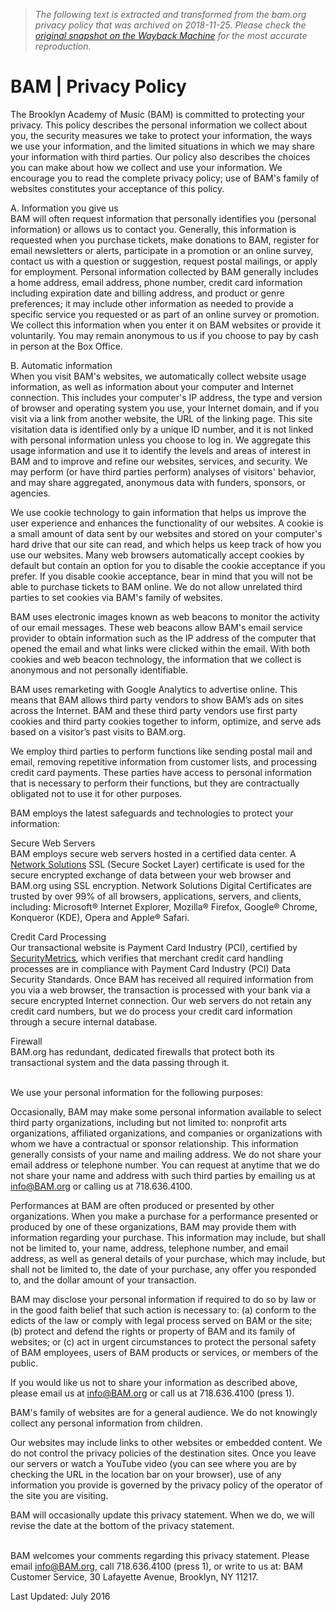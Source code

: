 > *The following text is extracted and transformed from the bam.org privacy policy that was archived on 2018-11-25. Please check the [original snapshot on the Wayback Machine](https://web.archive.org/web/20181125153845id_/https%3A//www.bam.org/about/privacy-policy) for the most accurate reproduction.*

# BAM | Privacy Policy

  
The Brooklyn Academy of Music (BAM) is committed to protecting your privacy. This policy describes the personal information we collect about you, the security measures we take to protect your information, the ways we use your information, and the limited situations in which we may share your information with third parties. Our policy also describes the choices you can make about how we collect and use your information. We encourage you to read the complete privacy policy; use of BAM's family of websites  constitutes your acceptance of this policy. 

  
A. Information you give us  
BAM will often request information that personally identifies you (personal information) or allows us to contact you. Generally, this information is requested when you purchase tickets, make donations to BAM, register for email newsletters or alerts, participate in a promotion or an online survey, contact us with a question or suggestion, request postal mailings, or apply for employment. Personal information collected by BAM generally includes a home address, email address, phone number, credit card information including expiration date and billing address, and product or genre preferences; it may include other information as needed to provide a specific service you requested or as part of an online survey or promotion. We collect this information when you enter it on BAM websites or provide it voluntarily. You may remain anonymous to us if you choose to pay by cash in person at the Box Office.

B. Automatic information  
When you visit BAM's websites, we automatically collect website usage information, as well as information about your computer and Internet connection. This includes your computer's IP address, the type and version of browser and operating system you use, your Internet domain, and if you visit via a link from another website, the URL of the linking page. This site visitation data is identified only by a unique ID number, and it is not linked with personal information unless you choose to log in. We aggregate this usage information and use it to identify the levels and areas of interest in BAM and to improve and refine our websites, services, and security. We may perform (or have third parties perform) analyses of visitors' behavior, and may share aggregated, anonymous data with funders, sponsors, or agencies.

We use cookie technology to gain information that helps us improve the user experience and enhances the functionality of our websites. A cookie is a small amount of data sent by our websites and stored on your computer's hard drive that our site can read, and which helps us keep track of how you use our websites. Many web browsers automatically accept cookies by default but contain an option for you to disable the cookie acceptance if you prefer. If you disable cookie acceptance, bear in mind that you will not be able to purchase tickets to BAM online. We do not allow unrelated third parties to set cookies via BAM's family of websites.

BAM uses electronic images known as web beacons to monitor the activity of our email messages. These web beacons allow BAM's email service provider to obtain information such as the IP address of the computer that opened the email and what links were clicked within the email. With both cookies and web beacon technology, the information that we collect is anonymous and not personally identifiable. 

BAM uses remarketing with Google Analytics to advertise online. This means that BAM allows third party vendors to show BAM’s ads on sites across the Internet. BAM and these third party vendors use first party cookies and third party cookies together to inform, optimize, and serve ads based on a visitor’s past visits to BAM.org.

We employ third parties to perform functions like sending postal mail and email, removing repetitive information from customer lists, and processing credit card payments. These parties have access to personal information that is necessary to perform their functions, but they are contractually obligated not to use it for other purposes. 

  
BAM employs the latest safeguards and technologies to protect your information:

Secure Web Servers  
BAM employs secure web servers hosted in a certified data center. A [Network Solutions](http://www.networksolutions.com/SSL-certificates/index.jsp) SSL (Secure Socket Layer) certificate is used for the secure encrypted exchange of data between your web browser and BAM.org using SSL encryption. Network Solutions Digital Certificates are trusted by over 99% of all browsers, applications, servers, and clients, including: Microsoft® Internet Explorer, Mozilla® Firefox, Google® Chrome, Konqueror (KDE), Opera and Apple® Safari. 

Credit Card Processing  
Our transactional website is Payment Card Industry (PCI), certified by [SecurityMetrics](https://www.securitymetrics.com/sitecertinfo.adp), which verifies that merchant credit card handling processes are in compliance with Payment Card Industry (PCI) Data Security Standards. Once BAM has received all required information from you via a web browser, the transaction is processed with your bank via a secure encrypted Internet connection. Our web servers do not retain any credit card numbers, but we do process your credit card information through a secure internal database. 

Firewall  
BAM.org has redundant, dedicated firewalls that protect both its transactional system and the data passing through it.

   
We use your personal information for the following purposes: 

Occasionally, BAM may make some personal information available to select third party organizations, including but not limited to: nonprofit arts organizations, affiliated organizations, and companies or organizations with whom we have a contractual or sponsor relationship. This information generally consists of your name and mailing address. We do not share your email address or telephone number. You can request at anytime that we do not share your name and address with such third parties by emailing us at [info@BAM.org](mailto:info@BAM.org) or calling us at 718.636.4100.  

Performances at BAM are often produced or presented by other organizations. When you make a purchase for a performance presented or produced by one of these organizations, BAM may provide them with information regarding your purchase. This information may include, but shall not be limited to, your name, address, telephone number, and email address, as well as general details of your purchase, which may include, but shall not be limited to, the date of your purchase, any offer you responded to, and the dollar amount of your transaction. 

BAM may disclose your personal information if required to do so by law or in the good faith belief that such action is necessary to: (a) conform to the edicts of the law or comply with legal process served on BAM or the site; (b) protect and defend the rights or property of BAM and its family of websites; or (c) act in urgent circumstances to protect the personal safety of BAM employees, users of BAM products or services, or members of the public. 

  
If you would like us not to share your information as described above, please email us at info@BAM.org or call us at 718.636.4100 (press 1). 

  
BAM's family of websites are for a general audience. We do not knowingly collect any personal information from children. 

  
Our websites may include links to other websites or embedded content. We do not control the privacy policies of the destination sites. Once you leave our servers or watch a YouTube video (you can see where you are by checking the URL in the location bar on your browser), use of any information you provide is governed by the privacy policy of the operator of the site you are visiting. 

  
BAM will occasionally update this privacy statement. When we do, we will revise the date at the bottom of the privacy statement. 

   
BAM welcomes your comments regarding this privacy statement. Please email [info@BAM.org](mailto:info@bam.org), call 718.636.4100 (press 1), or write to us at: BAM Customer Service, 30 Lafayette Avenue, Brooklyn, NY 11217. 

Last Updated: July 2016
